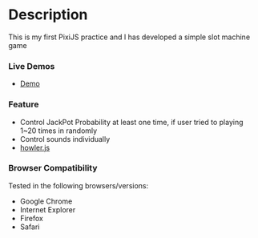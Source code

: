 # Description
This is my first PixiJS practice and I has developed a simple slot machine game
 
### Live Demos
* [Demo](http://JaewooNam.github.io/practice-slot-machine-pixi/index.html)

### Feature
* Control JackPot Probability at least one time, if user tried to playing 1~20 times in randomly
* Control sounds individually
* [howler.js](https://howlerjs.com)

### Browser Compatibility
Tested in the following browsers/versions:
* Google Chrome
* Internet Explorer
* Firefox
* Safari
